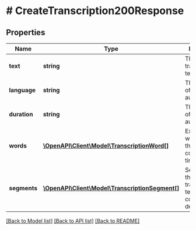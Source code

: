 # # CreateTranscription200Response

## Properties

Name | Type | Description | Notes
------------ | ------------- | ------------- | -------------
**text** | **string** | The transcribed text. |
**language** | **string** | The language of the input audio. |
**duration** | **string** | The duration of the input audio. |
**words** | [**\OpenAPI\Client\Model\TranscriptionWord[]**](TranscriptionWord.md) | Extracted words and their corresponding timestamps. | [optional]
**segments** | [**\OpenAPI\Client\Model\TranscriptionSegment[]**](TranscriptionSegment.md) | Segments of the transcribed text and their corresponding details. | [optional]

[[Back to Model list]](../../README.md#models) [[Back to API list]](../../README.md#endpoints) [[Back to README]](../../README.md)

